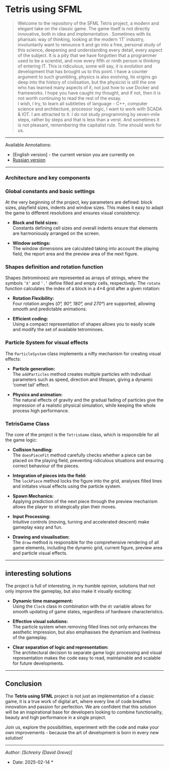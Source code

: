 # Tetris using SFML

> Welcome to the repository of the SFML Tetris project, a modern and elegant take on the classic game. The game itself is not directly innovative, both in idea and implementation . Sometimes with its pharisaic way of thinking, looking at the modern ‘IT’ industry, involuntarily want to renounce it and go into a free, personal study of this science, deepening and understanding every detail, every aspect of the subject. It is a pity that we have forgotten that a programmer used to be a scientist, and now every fifth or ninth person is thinking of entering IT. This is ridiculous, some will say, it is evolution and development that has brought us to this point. I have a counter argument to such grumbling, physics is also evolving, its origins go deep into the history of civilisation, but the physicist is still the one who has learned many aspects of it, not just how to use Docker and frameworks. I hope you have caught my thought, and if not, then it is not worth continuing to read the rest of the essay.  
> I wish, I try, to learn all subtleties of language - C++, computer science and architecture, processor logic, I want to work with SCADA & IOT. I am attracted to it. 
> I do not study programming by seven-mile steps, rather by steps and that is less than a verst. And sometimes it is not pleasant, remembering the capitalist rule. Time should work for us.

----
Available Annotations:

- [English version] - the current version you are currently on
- [Russian version](./TetRu.md)
----


### Architecture and key components

### Global constants and basic settings

At the very beginning of the project, key parameters are defined: block sizes, playfield sizes, indents and window sizes. This makes it easy to adapt the game to different resolutions and ensures visual consistency:

- **Block and field sizes:**  
  Constants defining cell sizes and overall indents ensure that elements are harmoniously arranged on the screen.

- **Window settings:**  
  The window dimensions are calculated taking into account the playing field, the report area and the preview area of the next figure.

### Shapes definition and rotation function

Shapes (tetrominoes) are represented as arrays of strings, where the symbols `‘X’` and `‘.’` define filled and empty cells, respectively. The `rotate` function calculates the index of a block in a 4×4 grid after a given rotation:

- **Rotation Flexibility:**  
  Four rotation angles (_0°, 90°, 180°, and 270°_) are supported, allowing smooth and predictable animations.

- **Efficient coding:**  
  Using a compact representation of shapes allows you to easily scale and modify the set of available tetrominoes.

### Particle System for visual effects

The `ParticleSystem` class implements a nifty mechanism for creating visual effects:

- **Particle generation:**  
  The `addParticles` method creates multiple particles with individual parameters such as speed, direction and lifespan, giving a dynamic ‘comet tail’ effect.

- **Physics and animation:**  
  The natural effects of gravity and the gradual fading of particles give the impression of a realistic physical simulation, while keeping the whole process high performance.

### TetrisGame Class

The core of the project is the `TetrisGame` class, which is responsible for all the game logic:

- **Collision handling:**  
  The `doesPieceFit` method carefully checks whether a piece can be placed on the playing field, preventing ridiculous situations and ensuring correct behaviour of the pieces.

- **Integration of pieces into the field:**  
  The `lockPiece` method locks the figure into the grid, analyses filled lines and initiates visual effects using the particle system.

- **Spawn Mechanics:**  
  Applying prediction of the next piece through the preview mechanism allows the player to strategically plan their moves.

- **Input Processing:**  
  Intuitive controls (moving, turning and accelerated descent) make gameplay easy and fun.

- **Drawing and visualisation:**  
  The `draw` method is responsible for the comprehensive rendering of all game elements, including the dynamic grid, current figure, preview area and particle visual effects.

---

## interesting solutions

The project is full of interesting, in my humble opinion, solutions that not only improve the gameplay, but also make it visually exciting:

- **Dynamic time management:**  
  Using the `Clock` class in combination with the `dt` variable allows for smooth updating of game states, regardless of hardware characteristics.

- **Effective visual solutions:**  
  The particle system when removing filled lines not only enhances the aesthetic impression, but also emphasises the dynamism and liveliness of the gameplay.

- **Clear separation of logic and representation:**  
  The architectural decision to separate game logic processing and visual representation makes the code easy to read, maintainable and scalable for future developments.

---

## Conclusion

The **Tetris using SFML** project is not just an implementation of a classic game, it is a true work of digital art, where every line of code breathes innovation and passion for perfection. We are confident that this solution will be an inspirational base for developers looking to combine functionality, beauty and high performance in a single project.

Join us, explore the possibilities, experiment with the code and make your own improvements - because the art of development is born in every new solution!

---

*Author: [Schreiry (David Greve)]*  
* Date: 2025-02-14 *
